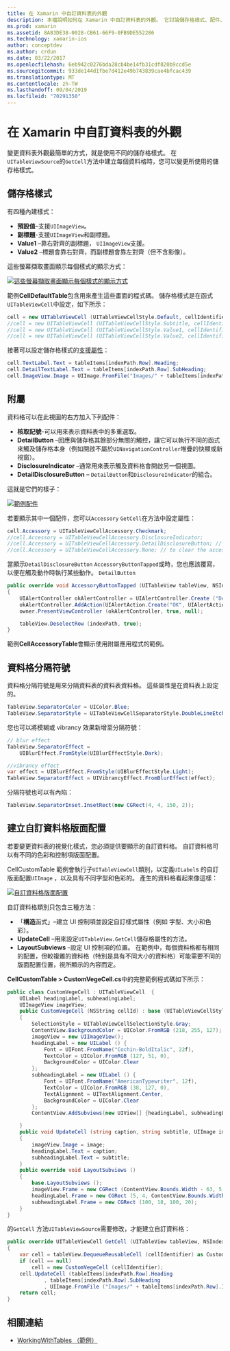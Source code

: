 ```yaml
---
title: 在 Xamarin 中自訂資料表的外觀
description: 本檔說明如何在 Xamarin 中自訂資料表的外觀。 它討論儲存格樣式、配件、資料格分隔符號和自訂資料格版面配置。
ms.prod: xamarin
ms.assetid: 8A83DE38-0028-CB61-66F9-0FB9DE552286
ms.technology: xamarin-ios
author: conceptdev
ms.author: crdun
ms.date: 03/22/2017
ms.openlocfilehash: 6eb942c0276bda28cb4be14fb31cdf820b9ccd5e
ms.sourcegitcommit: 933de144d1fbe7d412e49b743839cae4bfcac439
ms.translationtype: MT
ms.contentlocale: zh-TW
ms.lasthandoff: 09/04/2019
ms.locfileid: "70291350"
---
```

# <a name="customizing-a-tables-appearance-in-xamarinios"></a>在 Xamarin 中自訂資料表的外觀

變更資料表外觀最簡單的方式，就是使用不同的儲存格樣式。 在`UITableViewSource`的`GetCell`方法中建立每個資料格時，您可以變更所使用的儲存格樣式。

## <a name="cell-styles"></a>儲存格樣式

有四種內建樣式：

- **預設值**–支援`UIImageView`。
- **副標題**-支援`UIImageView`和副標題。
- **Value1** –靠右對齊的副標題， `UIImageView`支援。
- **Value2** –標題會靠右對齊，而副標題會靠左對齊（但不含影像）。


這些螢幕擷取畫面顯示每個樣式的顯示方式：

 [![](customizing-table-appearance-images/image7.png "這些螢幕擷取畫面顯示每個樣式的顯示方式")](customizing-table-appearance-images/image7.png#lightbox)

範例**CellDefaultTable**包含用來產生這些畫面的程式碼。 儲存格樣式是在函式`UITableViewCell`中設定，如下所示：

```csharp
cell = new UITableViewCell (UITableViewCellStyle.Default, cellIdentifier);
//cell = new UITableViewCell (UITableViewCellStyle.Subtitle, cellIdentifier);
//cell = new UITableViewCell (UITableViewCellStyle.Value1, cellIdentifier);
//cell = new UITableViewCell (UITableViewCellStyle.Value2, cellIdentifier);
```

接著可以設定儲存格樣式的[支援屬性](xref:UIKit.UITableViewCell)：

```csharp
cell.TextLabel.Text = tableItems[indexPath.Row].Heading;
cell.DetailTextLabel.Text = tableItems[indexPath.Row].SubHeading;
cell.ImageView.Image = UIImage.FromFile("Images/" + tableItems[indexPath.Row].ImageName); // don't use for Value2
```

## <a name="accessories"></a>附屬

資料格可以在此視圖的右方加入下列配件：

- **核取記號**–可以用來表示資料表中的多重選取。
- **DetailButton** –回應與儲存格其餘部分無關的觸控，讓它可以執行不同的函式來觸及儲存格本身（例如開啟不屬於`UINavigationController`堆疊的快顯或新視窗）。
- **DisclosureIndicator** –通常用來表示觸及資料格會開啟另一個視圖。
- **DetailDisclosureButton** – `DetailButton`和`DisclosureIndicator`的組合。


這就是它們的樣子：

 [![](customizing-table-appearance-images/image8.png "範例配件")](customizing-table-appearance-images/image8.png#lightbox)

若要顯示其中一個配件，您可以`Accessory` `GetCell`在方法中設定屬性：

```csharp
cell.Accessory = UITableViewCellAccessory.Checkmark;
//cell.Accessory = UITableViewCellAccessory.DisclosureIndicator;
//cell.Accessory = UITableViewCellAccessory.DetailDisclosureButton; // implement AccessoryButtonTapped
//cell.Accessory = UITableViewCellAccessory.None; // to clear the accessory
```

當顯示`DetailDisclosureButton` `AccessoryButtonTapped`或時，您也應該覆寫，以便在觸及動作時執行某些動作。 `DetailButton`

```csharp
public override void AccessoryButtonTapped (UITableView tableView, NSIndexPath indexPath)
{
    UIAlertController okAlertController = UIAlertController.Create ("DetailDisclosureButton Touched", tableItems[indexPath.Row].Heading, UIAlertControllerStyle.Alert);
    okAlertController.AddAction(UIAlertAction.Create("OK", UIAlertActionStyle.Default, null));
    owner.PresentViewController (okAlertController, true, null);

    tableView.DeselectRow (indexPath, true);
}
```

範例**CellAccessoryTable**會顯示使用附屬應用程式的範例。

## <a name="cell-separators"></a>資料格分隔符號

資料格分隔符號是用來分隔資料表的資料表資料格。 這些屬性是在資料表上設定的。

```csharp
TableView.SeparatorColor = UIColor.Blue;
TableView.SeparatorStyle = UITableViewCellSeparatorStyle.DoubleLineEtched;
```

您也可以將模糊或 vibrancy 效果新增至分隔符號：

```csharp
// blur effect
TableView.SeparatorEffect =
    UIBlurEffect.FromStyle(UIBlurEffectStyle.Dark);

//vibrancy effect
var effect = UIBlurEffect.FromStyle(UIBlurEffectStyle.Light);
TableView.SeparatorEffect = UIVibrancyEffect.FromBlurEffect(effect);
```

分隔符號也可以有內陷：

```csharp
TableView.SeparatorInset.InsetRect(new CGRect(4, 4, 150, 2));
```

## <a name="creating-custom-cell-layouts"></a>建立自訂資料格版面配置

若要變更資料表的視覺化樣式，您必須提供要顯示的自訂資料格。 自訂資料格可以有不同的色彩和控制項版面配置。

CellCustomTable 範例會執行子`UITableViewCell`類別，以定義`UILabel`s 的自訂版面配置`UIImage` ，以及具有不同字型和色彩的。 產生的資料格看起來像這樣：

 [![](customizing-table-appearance-images/image9.png "自訂資料格版面配置")](customizing-table-appearance-images/image9.png#lightbox)

自訂資料格類別只包含三種方法：

- 「**構造**函式」–建立 UI 控制項並設定自訂樣式屬性（例如 字型、大小和色彩）。
- **UpdateCell** –用來設定`UITableView.GetCell`儲存格屬性的方法。
- **LayoutSubviews** –設定 UI 控制項的位置。 在範例中，每個資料格都有相同的配置，但較複雜的資料格（特別是具有不同大小的資料格）可能需要不同的版面配置位置，視所顯示的內容而定。


**CellCustomTable > CustomVegeCell.cs**中的完整範例程式碼如下所示：

```csharp
public class CustomVegeCell : UITableViewCell  {
    UILabel headingLabel, subheadingLabel;
    UIImageView imageView;
    public CustomVegeCell (NSString cellId) : base (UITableViewCellStyle.Default, cellId)
    {
        SelectionStyle = UITableViewCellSelectionStyle.Gray;
        ContentView.BackgroundColor = UIColor.FromRGB (218, 255, 127);
        imageView = new UIImageView();
        headingLabel = new UILabel () {
            Font = UIFont.FromName("Cochin-BoldItalic", 22f),
            TextColor = UIColor.FromRGB (127, 51, 0),
            BackgroundColor = UIColor.Clear
        };
        subheadingLabel = new UILabel () {
            Font = UIFont.FromName("AmericanTypewriter", 12f),
            TextColor = UIColor.FromRGB (38, 127, 0),
            TextAlignment = UITextAlignment.Center,
            BackgroundColor = UIColor.Clear
        };
        ContentView.AddSubviews(new UIView[] {headingLabel, subheadingLabel, imageView});

    }
    public void UpdateCell (string caption, string subtitle, UIImage image)
    {
        imageView.Image = image;
        headingLabel.Text = caption;
        subheadingLabel.Text = subtitle;
    }
    public override void LayoutSubviews ()
    {
        base.LayoutSubviews ();
        imageView.Frame = new CGRect (ContentView.Bounds.Width - 63, 5, 33, 33);
        headingLabel.Frame = new CGRect (5, 4, ContentView.Bounds.Width - 63, 25);
        subheadingLabel.Frame = new CGRect (100, 18, 100, 20);
    }
}
```

的`GetCell` 方法`UITableViewSource`需要修改，才能建立自訂資料格：

```csharp
public override UITableViewCell GetCell (UITableView tableView, NSIndexPath indexPath)
{
    var cell = tableView.DequeueReusableCell (cellIdentifier) as CustomVegeCell;
    if (cell == null)
        cell = new CustomVegeCell (cellIdentifier);
    cell.UpdateCell (tableItems[indexPath.Row].Heading
            , tableItems[indexPath.Row].SubHeading
            , UIImage.FromFile ("Images/" + tableItems[indexPath.Row].ImageName) );
    return cell;
}
```



## <a name="related-links"></a>相關連結

- [WorkingWithTables （範例）](https://docs.microsoft.com/samples/xamarin/ios-samples/workingwithtables)
